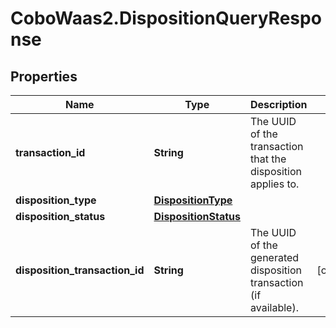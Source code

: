 # CoboWaas2.DispositionQueryResponse

## Properties

Name | Type | Description | Notes
------------ | ------------- | ------------- | -------------
**transaction_id** | **String** | The UUID of the transaction that the disposition applies to. | 
**disposition_type** | [**DispositionType**](DispositionType.md) |  | 
**disposition_status** | [**DispositionStatus**](DispositionStatus.md) |  | 
**disposition_transaction_id** | **String** | The UUID of the generated disposition transaction (if available). | [optional] 


